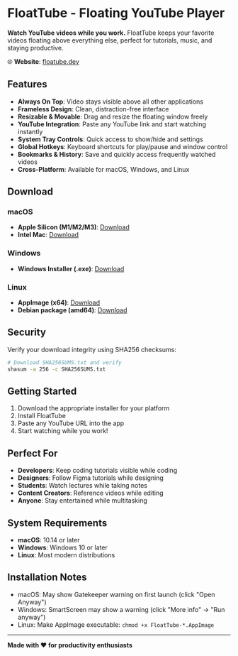 # FloatTube - Floating YouTube Player

**Watch YouTube videos while you work.** FloatTube keeps your favorite videos floating above everything else, perfect for tutorials, music, and staying productive.

🌐 **Website**: [floatube.dev](https://floatube.dev/)

## Features

- **Always On Top**: Video stays visible above all other applications
- **Frameless Design**: Clean, distraction-free interface
- **Resizable & Movable**: Drag and resize the floating window freely
- **YouTube Integration**: Paste any YouTube link and start watching instantly
- **System Tray Controls**: Quick access to show/hide and settings
- **Global Hotkeys**: Keyboard shortcuts for play/pause and window control
- **Bookmarks & History**: Save and quickly access frequently watched videos
- **Cross-Platform**: Available for macOS, Windows, and Linux

## Download

### macOS
- **Apple Silicon (M1/M2/M3)**: [Download](https://github.com/BashirMohamedAli/floatube-releases/releases/download/v1.0.0/FloatTube-1.0.0-arm64.dmg)
- **Intel Mac**: [Download](https://github.com/BashirMohamedAli/floatube-releases/releases/download/v1.0.0/FloatTube-1.0.0.dmg)

### Windows
- **Windows Installer (.exe)**: [Download](https://github.com/BashirMohamedAli/floatube-releases/releases/download/v1.0.0/FloatTube.Setup.1.0.0.exe)
### Linux
- **AppImage (x64)**: [Download](https://github.com/BashirMohamedAli/floatube-releases/releases/download/v1.0.0/FloatTube-1.0.0.AppImage)
- **Debian package (amd64)**: [Download](https://github.com/BashirMohamedAli/floatube-releases/releases/download/v1.0.0/floatube_1.0.0_amd64.deb)

## Security

Verify your download integrity using SHA256 checksums:

```bash
# Download SHA256SUMS.txt and verify
shasum -a 256 -c SHA256SUMS.txt
```

## Getting Started

1. Download the appropriate installer for your platform
2. Install FloatTube
3. Paste any YouTube URL into the app
4. Start watching while you work!

## Perfect For

- **Developers**: Keep coding tutorials visible while coding
- **Designers**: Follow Figma tutorials while designing
- **Students**: Watch lectures while taking notes
- **Content Creators**: Reference videos while editing
- **Anyone**: Stay entertained while multitasking

## System Requirements

- **macOS**: 10.14 or later
- **Windows**: Windows 10 or later
- **Linux**: Most modern distributions

## Installation Notes

- macOS: May show Gatekeeper warning on first launch (click "Open Anyway")
- Windows: SmartScreen may show a warning (click "More info" → "Run anyway")
- Linux: Make AppImage executable: `chmod +x FloatTube-*.AppImage`

---

**Made with ❤️ for productivity enthusiasts**



